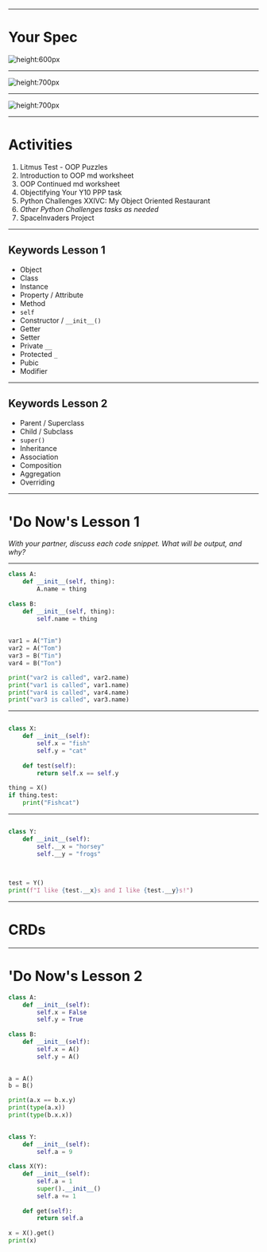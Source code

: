 
---
# Your Spec


![height:600px](media/oop_spec_ss_01.png)

---

![height:700px](media/oop_spec_ss_02.png)

---

![height:700px](media/oop_spec_ss_03.png)

---

# Activities

1) Litmus Test - OOP Puzzles
2) Introduction to OOP md worksheet
3) OOP Continued md worksheet
4) Objectifying Your Y10 PPP task
5) Python Challenges XXIVC: My Object Oriented Restaurant
6) *Other Python Challenges tasks as needed*
7) SpaceInvaders Project

---
## Keywords Lesson 1


* Object
* Class
* Instance
* Property / Attribute
* Method
* `self`
* Constructor / `__init__()`
* Getter
* Setter
* Private `__`
* Protected `_`
* Pubic
* Modifier


---

## Keywords Lesson 2

* Parent / Superclass
* Child / Subclass
* `super()`
* Inheritance
* Association
* Composition
* Aggregation
* Overriding

---
# 'Do Now's Lesson 1

_With your partner, discuss each code snippet. What will be output, and why?_

---

```python
class A:
	def __init__(self, thing):
		A.name = thing
		
class B:
	def __init__(self, thing):
		self.name = thing
		
		
var1 = A("Tim")
var2 = A("Tom")
var3 = B("Tin")
var4 = B("Ton")

print("var2 is called", var2.name)
print("var1 is called", var1.name)
print("var4 is called", var4.name)
print("var3 is called", var3.name)

```

---


```python

class X:
	def __init__(self):
		self.x = "fish"
		self.y = "cat"
	
	def test(self):
		return self.x == self.y
		
thing = X()
if thing.test:
	print("Fishcat")
```

---


```python

class Y:
	def __init__(self):
		self.__x = "horsey"
		self.__y = "frogs"
	

		
test = Y()
print(f"I like {test.__x}s and I like {test.__y}s!")
```

---

# CRDs



---

# 'Do Now's Lesson 2

```python
class A:
	def __init__(self):
		self.x = False
		self.y = True
		
class B:
	def __init__(self):
		self.x = A()
		self.y = A()
		

a = A()
b = B()

print(a.x == b.x.y)
print(type(a.x))
print(type(b.x.x))
		
```

```python
class Y:
	def __init__(self):
		self.a = 9
		
class X(Y):
	def __init__(self):
		self.a = 1
		super().__init__()
		self.a += 1
		
	def get(self):
		return self.a
		
x = X().get()
print(x)
		
```

